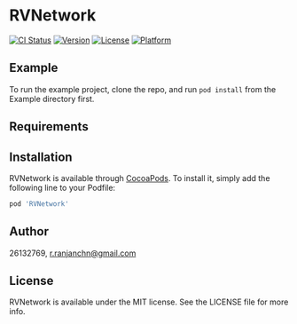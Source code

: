 # RVNetwork

[![CI Status](https://img.shields.io/travis/26132769/RVNetwork.svg?style=flat)](https://travis-ci.org/26132769/RVNetwork)
[![Version](https://img.shields.io/cocoapods/v/RVNetwork.svg?style=flat)](https://cocoapods.org/pods/RVNetwork)
[![License](https://img.shields.io/cocoapods/l/RVNetwork.svg?style=flat)](https://cocoapods.org/pods/RVNetwork)
[![Platform](https://img.shields.io/cocoapods/p/RVNetwork.svg?style=flat)](https://cocoapods.org/pods/RVNetwork)

## Example

To run the example project, clone the repo, and run `pod install` from the Example directory first.

## Requirements

## Installation

RVNetwork is available through [CocoaPods](https://cocoapods.org). To install
it, simply add the following line to your Podfile:

```ruby
pod 'RVNetwork'
```

## Author

26132769, r.ranjanchn@gmail.com

## License

RVNetwork is available under the MIT license. See the LICENSE file for more info.
